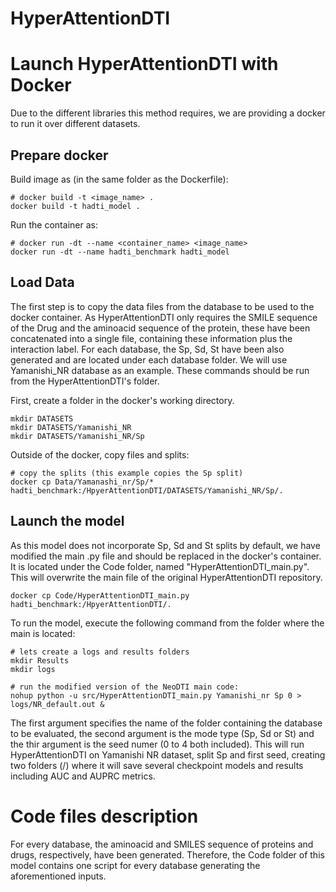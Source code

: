 HyperAttentionDTI
===

# Launch HyperAttentionDTI with Docker

Due to the different libraries this method requires, we are providing a docker to run it over different datasets.

## Prepare docker

Build image as (in the same folder as the Dockerfile):

```
# docker build -t <image_name> .
docker build -t hadti_model .
```

Run the container as:

```
# docker run -dt --name <container_name> <image_name>
docker run -dt --name hadti_benchmark hadti_model
```

## Load Data

The first step is to copy the data files from the database to be used to the docker container. As HyperAttentionDTI only requires the SMILE sequence of the Drug
and the aminoacid sequence of the protein, these have been concatenated into a single file, containing these information plus the interaction label.
For each database, the Sp, Sd, St have been also generated and are located under each database folder. We will use Yamanishi_NR database as an example. These commands should be run from the HyperAttentionDTI's folder.

First, create a folder in the docker's working directory. 

```
mkdir DATASETS
mkdir DATASETS/Yamanishi_NR
mkdir DATASETS/Yamanishi_NR/Sp
```

Outside of the docker, copy files and splits:

```
# copy the splits (this example copies the Sp split)
docker cp Data/Yamanashi_nr/Sp/* hadti_benchmark:/HpyerAttentionDTI/DATASETS/Yamanishi_NR/Sp/.
```

## Launch the model

As this model does not incorporate Sp, Sd and St splits by default, we have modified the main .py file and should be replaced in the docker's container.
It is located under the Code folder, named "HyperAttentionDTI_main.py". This will overwrite the main file of the original HyperAttentionDTI repository.

```
docker cp Code/HyperAttentionDTI_main.py hadti_benchmark:/HpyerAttentionDTI/.
```

To run the model, execute the following command from the folder where the main is located:

```
# lets create a logs and results folders
mkdir Results
mkdir logs

# run the modified version of the NeoDTI main code: 
nohup python -u src/HyperAttentionDTI_main.py Yamanishi_nr Sp 0 > logs/NR_default.out &
```

The first argument specifies the name of the folder containing the database to be evaluated,
the second argument is the mode type (Sp, Sd or St) and the thir argument is the seed numer (0 to 4 both included).
This will run HyperAttentionDTI on Yamanishi NR dataset, split Sp and first seed, creating two folders (<dataset>/<seed>)
where it will save several checkpoint models and results including AUC and AUPRC metrics.

# Code files description

For every database, the aminoacid and SMILES sequence of proteins and drugs, respectively, have been generated. Therefore,
the Code folder of this model contains one script for every database generating the aforementioned inputs.